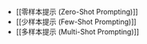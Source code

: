 - [[零样本提示 (Zero-Shot Prompting)]]
- [[少样本提示 (Few-Shot Prompting)]]
- [[多样本提示 (Multi-Shot Prompting)]]